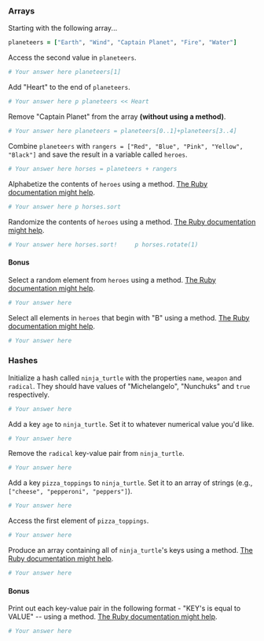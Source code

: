 ### Arrays

Starting with the following array...

```rb
planeteers = ["Earth", "Wind", "Captain Planet", "Fire", "Water"]
```

Access the second value in `planeteers`.

```rb
# Your answer here planeteers[1]
```

Add "Heart" to the end of `planeteers`.

```rb
# Your answer here p planeteers << Heart
```

Remove "Captain Planet" from the array **(without using a method)**.

```rb
# Your answer here planeteers = planeteers[0..1]+planeteers[3..4]
```

Combine `planeteers` with `rangers = ["Red", "Blue", "Pink", "Yellow", "Black"]` and save the result in a variable called `heroes`.

```rb
# Your answer here horses = planeteers + rangers
```

Alphabetize the contents of `heroes` using a method. [The Ruby documentation might help](http://ruby-doc.org/core-2.6.1/Array.html).

```rb
# Your answer here p horses.sort
```

Randomize the contents of `heroes` using a method. [The Ruby documentation might help](http://ruby-doc.org/core-2.6.1/Array.html).

```rb
# Your answer here horses.sort!     p horses.rotate(1)
```

#### Bonus

Select a random element from `heroes` using a method. [The Ruby documentation might help](http://ruby-doc.org/core-2.6.1/Array.html).

```rb
# Your answer here
```

Select all elements in `heroes` that begin with "B" using a method. [The Ruby documentation might help](http://ruby-doc.org/core-2.6.1/Array.html).

```rb
# Your answer here
```

### Hashes

Initialize a hash called `ninja_turtle` with the properties `name`, `weapon` and `radical`. They should have values of "Michelangelo", "Nunchuks" and `true` respectively.

```rb
# Your answer here
```

Add a key `age` to `ninja_turtle`. Set it to whatever numerical value you'd like.

```rb
# Your answer here
```

Remove the `radical` key-value pair from `ninja_turtle`.

```rb
# Your answer here
```

Add a key `pizza_toppings` to `ninja_turtle`. Set it to an array of strings (e.g., `["cheese", "pepperoni", "peppers"]`).

```rb
# Your answer here
```

Access the first element of `pizza_toppings`.

```rb
# Your answer here
```

Produce an array containing all of `ninja_turtle`'s keys using a method. [The Ruby documentation might help](http://ruby-doc.org/core-1.9.3/Hash.html).

```rb
# Your answer here
```

#### Bonus

Print out each key-value pair in the following format - "KEY's is equal to VALUE" -- using a method. [The Ruby documentation might help](http://ruby-doc.org/core-1.9.3/Hash.html).

```rb
# Your answer here
```
